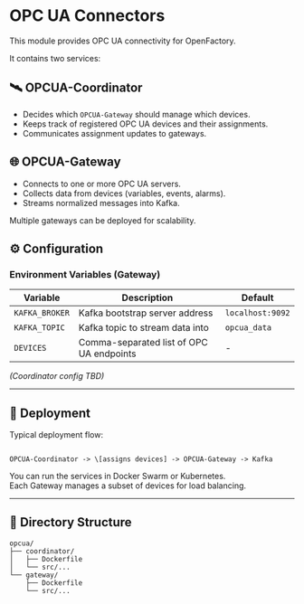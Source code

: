 # OPC UA Connectors

This module provides OPC UA connectivity for OpenFactory.

It contains two services:

## 🛰️ OPCUA-Coordinator

- Decides which `OPCUA-Gateway` should manage which devices.
- Keeps track of registered OPC UA devices and their assignments.
- Communicates assignment updates to gateways.

## 🌐 OPCUA-Gateway

- Connects to one or more OPC UA servers.
- Collects data from devices (variables, events, alarms).
- Streams normalized messages into Kafka.

Multiple gateways can be deployed for scalability.


## ⚙️ Configuration

### Environment Variables (Gateway)

| Variable         | Description                               | Default |
|------------------|-------------------------------------------|---------|
| `KAFKA_BROKER`   | Kafka bootstrap server address            | `localhost:9092` |
| `KAFKA_TOPIC`    | Kafka topic to stream data into           | `opcua_data` |
| `DEVICES`        | Comma-separated list of OPC UA endpoints  | - |

*(Coordinator config TBD)*

---

## 🚀 Deployment

Typical deployment flow:

```

OPCUA-Coordinator -> \[assigns devices] -> OPCUA-Gateway -> Kafka

```

You can run the services in Docker Swarm or Kubernetes.  
Each Gateway manages a subset of devices for load balancing.

---

## 📂 Directory Structure

```
opcua/
├── coordinator/
│   ├── Dockerfile
│   └── src/...
└── gateway/
    ├── Dockerfile
    └── src/...
```
